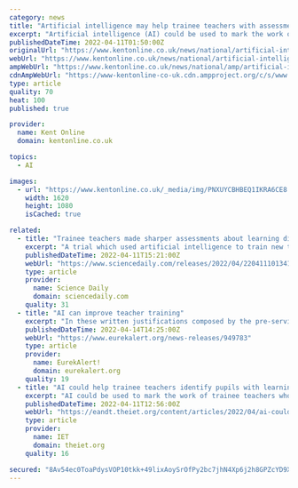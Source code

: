 ```yaml
---
category: news
title: "Artificial intelligence may help trainee teachers with assessments – study"
excerpt: "Artificial intelligence (AI) could be used to mark the work of trainee teachers who are trying to identify pupils with potential learning difficulties, a study suggests. Researchers said it could be an “effective substitute” when personal feedback is not readily available."
publishedDateTime: 2022-04-11T01:50:00Z
originalUrl: "https://www.kentonline.co.uk/news/national/artificial-intelligence-may-help-trainee-teachers-with-assessments-study-55867/"
webUrl: "https://www.kentonline.co.uk/news/national/artificial-intelligence-may-help-trainee-teachers-with-assessments-study-55867/"
ampWebUrl: "https://www.kentonline.co.uk/news/national/amp/artificial-intelligence-may-help-trainee-teachers-with-assessments-study-55867/"
cdnAmpWebUrl: "https://www-kentonline-co-uk.cdn.ampproject.org/c/s/www.kentonline.co.uk/news/national/amp/artificial-intelligence-may-help-trainee-teachers-with-assessments-study-55867/"
type: article
quality: 70
heat: 100
published: true

provider:
  name: Kent Online
  domain: kentonline.co.uk

topics:
  - AI

images:
  - url: "https://www.kentonline.co.uk/_media/img/PNXUYCBHBEQ1IKRA6CE8.jpg"
    width: 1620
    height: 1080
    isCached: true

related:
  - title: "Trainee teachers made sharper assessments about learning difficulties after receiving feedback from AI"
    excerpt: "A trial which used artificial intelligence to train new teachers to spot potential learning difficulties in pupils found that the approach significantly improved their assessment skills. 178 trainees assessed six fictionalised pupils for potential signs of conditions such as dyslexia and ADHD."
    publishedDateTime: 2022-04-11T15:21:00Z
    webUrl: "https://www.sciencedaily.com/releases/2022/04/220411101341.htm"
    type: article
    provider:
      name: Science Daily
      domain: sciencedaily.com
    quality: 31
  - title: "AI can improve teacher training"
    excerpt: "In these written justifications composed by the pre-service teachers, the AI identified what the learners had done right and wrong and gave feedback accordingly. “Above all, using AI and providing individualized feedback improved the diagnostic reasoning of the trainee teachers,"
    publishedDateTime: 2022-04-14T14:25:00Z
    webUrl: "https://www.eurekalert.org/news-releases/949783"
    type: article
    provider:
      name: EurekAlert!
      domain: eurekalert.org
    quality: 19
  - title: "AI could help trainee teachers identify pupils with learning difficulties"
    excerpt: "AI could be used to mark the work of trainee teachers who are trying to identify pupils with potential learning difficulties, according to a new study."
    publishedDateTime: 2022-04-11T12:56:00Z
    webUrl: "https://eandt.theiet.org/content/articles/2022/04/ai-could-help-trainee-teachers-identify-pupils-with-learning-difficulties/"
    type: article
    provider:
      name: IET
      domain: theiet.org
    quality: 16

secured: "8Av54ec0ToaPdysVOP10tkk+49lixAoySrOfPy2bc7jhN4Xp6j2h8GPZcYD9XTSkr6DosvXeCqWmRw/vWhcJWk6MJra7T3bMXPf9KTvoUcYLAI5OryaF8/c3mKMsHOlP8Wif6lgNBLbN7hBxlHaUEewhVjKyeEvzfG5a+kOp4fSVd2lZlTGXDHXhii3AjchwQ5XslPmkhU3Cpa6XGTB23dPbr4PfhQusi8teyqo3zajin2di+vxpGYo8n4AzYnYAiajZyp73Bb7QhxX7BUb5FQTH5Goyoa8D3Al6HR3YuIiF7bUO+tcYm3uw9SqDxJOsDXzTT2gio5t23Zq0C3EXu8UujQZnS+IDduMXSsgXCU8=;7UW5DSyXWmZVyR+QTd9vlg=="
---
```


